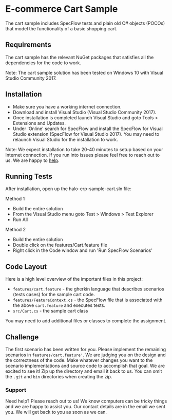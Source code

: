 # E-commerce Cart Sample

The cart sample includes SpecFlow tests and plain old C# objects (POCOs) that model the functionality of a basic shopping cart.


## Requirements

The cart sample has the relevant NuGet packages that satisfies all the dependencies for the code to work.

Note: The cart sample solution has been tested on Windows 10 with Visual Studio Community 2017.

## Installation

   * Make sure you have a working internet connection.
   * Download and install Visual Studio (Visual Studio Community 2017).
   * Once installation is completed launch Visual Studio and goto Tools > Extensions and Updates.
   * Under 'Online' search for SpecFlow and install the SpecFlow for Visual Studio extension (SpecFlow for Visual Studio 2017). You may need to relaunch Visual Studio for the installation to work.

Note: We expect installation to take 20-40 minutes to setup based on your Internet connection. If you run into issues please feel free to reach out to us. We are happy to [help](#support).

## Running Tests

After installation, open up the halo-erp-sample-cart.sln file:

Method 1
  * Build the entire solution
  * From the Visual Studio menu goto Test > Windows > Test Explorer
  * Run All

Method 2
  * Build the entire solution
  * Double click on the features/Cart.feature file
  * Right click in the Code window and run 'Run SpecFlow Scenarios'

## Code Layout

Here is a high level overview of the important files in this project:

   * `features/cart.feature` - the gherkin language that describes scenarios (tests cases) for the sample cart code.
   * `features/FeatureContext.cs` - the SpecFlow file that is associated with the above `cart.feature` and executes tests.
   * `src/Cart.cs` - the sample cart class

You may need to add additional files or classes to complete the assignment.

## Challenge

The first scenario has been written for you. Please implement the remaining scenarios in `features/cart.feature'`. We are judging you on the design and the correctness of the code. Make whatever changes you want to the scenario implementations and source code to accomplish that goal. We are excited to see it! Zip up the directory and email it back to us. You can omit the `.git` and `bin` directories when creating the zip.

### Support

Need help? Please reach out to us! We know computers can be tricky things and we are happy to assist you. Our contact details are in the email we sent you. We will get back to you as soon as we can.
